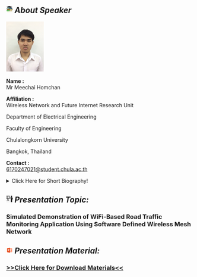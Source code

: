 ## <img width="3.5%" src="/Agenda/picture/biblio.png" /><link rel="stylesheet" type="text/css" media="all" href="./css/logo.css"/> <i class = "fa fa-handshake-p" aria-hidden="true">About Speaker</i> 

<img width="20%" alt="your_picture" src ="/Presentation_program/11_Simulated_Demonstration_of_WiFi-Based/picture/S__6012933.jpg" />

**Name :**<br> Mr Meechai Homchan

**Affiliation :**<br> Wireless Network and Future Internet Research Unit

Department of Electrical Engineering

Faculty of Engineering

Chulalongkorn University

Bangkok, Thailand

**Contact :**<br> 6170247021@student.chula.ac.th 

<details>
    <summary>Click Here for Short Biography!</summary>
    MEECHAI HOMCHAN received the B.Sc. degree in physics from Chulalongkorn University, Thailand, in 2018. I'm currently studying in master’s degree of electrical engineering from Chulalongkorn University, Thailand. His research interests include software defined networking, Internet of Things, building energy management system, and traffic flow management in intelligent transportation systems.
</details>

## <img width="3.5%" src="/Agenda/picture/present.png" /><link rel="stylesheet" type="text/css" media="all" href="./css/logo.css"/> <i class = "fa fa-handshake-p" aria-hidden="true">Presentation Topic:</i>
<h3> Simulated Demonstration of WiFi-Based Road Traffic Monitoring Application Using Software Defined Wireless Mesh Network</h3>

## <img width="3.5%" src="/Agenda/picture/material.png" /><link rel="stylesheet" type="text/css" media="all" href="./css/logo.css"/> <i class = "fa fa-handshake-p" aria-hidden="true">Presentation Material:</i>
<h3><a href="/Presentation_program/11_Simulated_Demonstration_of_WiFi-Based/presentation_material">>>Click Here for Download Materials<<</a></h3>

